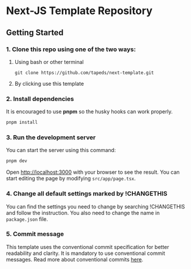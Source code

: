 # Next-JS Template Repository

## Getting Started

### 1. Clone this repo using one of the two ways:

1. Using bash or other terminal

   ```
   git clone https://github.com/tapeds/next-template.git
   ```

2. By clicking use this template

### 2. Install dependencies

It is encouraged to use **pnpm** so the husky hooks can work properly.

```bash
pnpm install
```

### 3. Run the development server

You can start the server using this command:

```bash
pnpm dev
```

Open [http://localhost:3000](http://localhost:3000) with your browser to see the result. You can start editing the page by modifying `src/app/page.tsx`.

### 4. Change all default settings marked by !CHANGETHIS

You can find the settings you need to change by searching !CHANGETHIS and follow the instruction. You also need to change the name in `package.json` file.

### 5. Commit message

This template uses the conventional commit specification for better readability and clarity. It is mandatory to use conventional commit messages. Read more about conventional commits [here](https://www.conventionalcommits.org/en/v1.0.0/).
